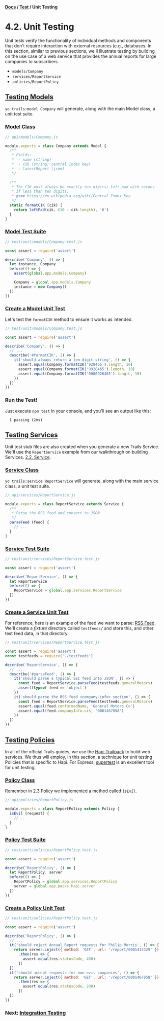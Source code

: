 #### [Docs](../) / [Test](./) / Unit Testing

# 4.2. Unit Testing

Unit tests verify the functionality of individual methods and components that don't require interaction with external resources (e.g., databases. In this section, similar to previous sections, we'll illustrate testing by building on the use case of a web service that provides the annual reports for large companies to subscribers.

- `models/Company`
- `services/ReportService`
- `policies/ReportPolicy`

## <a href="#testing-models">Testing Models</a>

`yo trails:model Company` will generate, along with the main Model class, a unit test suite.

### <a href="#model-class">Model Class</a>

```js
// api/models/Company.js

module.exports = class Company extends Model {
  /**
   * Fields:
   *  - name (string)
   *  - cik (string; central index key)
   *  - latestReport (json)
   */

  /**
   * The CIK must always be exactly ten digits; left-pad with zeroes
   * if less than ten digits.
   * @see https://en.wikipedia.org/wiki/Central_Index_Key
   */
  static formatCIK (cik) {
    return leftPad(cik, (10 - cik.length), '0')
  }
}
```

### <a href="#model-test-suite">Model Test Suite</a>

```js
// test/unit/models/Company.test.js

const assert = require('assert')

describe('Company', () => {
  let instance, Company
  before(() => {
    assert(global.app.models.Company)

    Company = global.app.models.Company
    instance = new Company()
  })
})
```

### <a href="create-a-model-unit-test">Create a Model Unit Test</a>

Let's test the `formatCIK` method to ensure it works as intended.

```js
// test/unit/models/Company.test.js

const assert = require('assert')

describe('Company', () => {
  // ...
  describe('#formatCIK', () => {
    it('should always return a ten-digit string', () => {
      assert.equal(Company.formatCIK('928465').length, 10)
      assert.equal(Company.formatCIK('0928465').length, 10)
      assert.equal(Company.formatCIK('0000928465').length, 10)
    })
  })
})
```

### Run the Test!

Just execute `npm test` in your console, and you'll see an output like this:

```
  1 passing (2ms)
```

## <a href="#testing-services">Testing Services</a>

Unit test stub files are also created when you generate a new Trails Service. We'll use the `ReportService` example from our walkthrough on building Services. [2.2. Service](../build/service).

### <a href="#service-class">Service Class</a>

`yo trails:service ReportService` will generate, along with the main service class, a unit test suite.

```js
// api/services/ReportService.js

module.exports = class ReportService extends Service {
  /**
   * Parse the RSS feed and convert to JSON
   */
  parseFeed (feed) {
    // ...
  }
}
```

### <a href="#service-test-suite">Service Test Suite</a>

```js
// test/unit/services/ReportService.test.js

const assert = require('assert')

describe('ReportService', () => {
  let ReportService
  before(() => {
    ReportService = global.app.services.ReportService
  })
})
```

### <a href="create-a-service-unit-test">Create a Service Unit Test</a>

For reference, here is an example of the feed we want to parse: [RSS Feed](https://gist.github.com/tjwebb/619ffedec259f4d2afe6c9038b93213a#file-sec-rss-feed-xml). We'll create a *fixture* directory called `testfeeds/` and store this, and other test feed data, in that directory.


```js
// test/unit/services/ReportService.test.js

const assert = require('assert')
const testfeeds = require('./testfeeds')

describe('ReportService', () => {
  // ...
  describe('#parseFeed', () => {
    it('should parse a typical SEC feed into JSON', () => {
      const feed = ReportService.parseFeed(testfeeds.generalMotors)
      assert(typeof feed == 'object')
    })
    it('should parse the RSS feed <company-info> section', () => {
      const feed = ReportService.parseFeed(testfeeds.generalMotors)
      assert.equal(feed.conformedName, 'General Motors Co')
      assert.equal(feed.companyInfo.cik, '0001467858')
    })
  })
})
```

## <a href="#testing-policies">Testing Policies</a>

In all of the official Trails guides, we use the [Hapi Trailpack](https://github.com/trailsjs/trailpack-hapi) to build web services. We thus will employ, in this section, a technique for unit testing Policies that is specific to Hapi. For Express, [supertest](https://github.com/visionmedia/supertest) is an excellent tool for unit testing.

### <a href="#policy-class">Policy Class</a>

Remember in [2.3 Policy](../build/policy) we implemented a method called `isEvil`.

```js
// api/policies/ReportPolicy.js

module.exports = class ReportPolicy extends Policy {
  isEvil (request) {
    // ...
  }
}
```

### <a href="#policy-test-suite">Policy Test Suite</a>

```js
// test/unit/policies/ReportPolicy.test.js

const assert = require('assert')

describe('ReportPolicy', () => {
  let ReportPolicy, server
  before(() => {
    ReportPolicy = global.app.services.ReportPolicy
    server = global.app.packs.hapi.server
  })
})
```

### <a href="create-a-policy-unit-test">Create a Policy Unit Test</a>

```js
// test/unit/policies/ReportPolicy.test.js

const assert = require('assert')

describe('ReportPolicy', () => {
  // ...
  it('should reject Annual Report requests for Philip Morris', () => {
    return server.inject({ method: 'GET', url: '/report/0001413329' })
      .then(res => {
        assert.equal(res.statusCode, 400)
      })
  })
  it('should accept requests for non-evil companies', () => {
    return server.inject({ method: 'GET', url: '/report/0001467858' })
      .then(res => {
        assert.equal(res.statusCode, 200)
      })
  })
})
```


### Next: [Integration Testing](integration.md)

